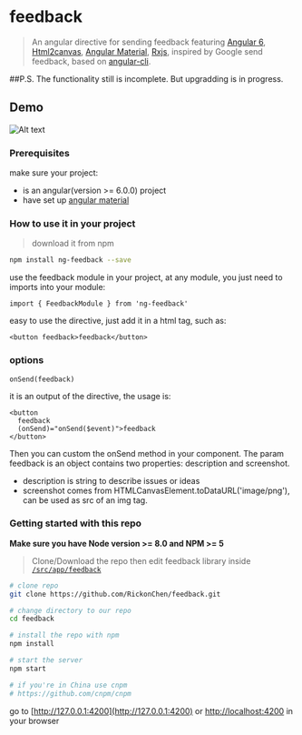 # feedback

> An angular directive for sending feedback featuring [Angular 6](https://angular.io), [Html2canvas](https://html2canvas.hertzen.com/), [Angular Material](https://material.angular.io), [Rxjs](https://rxjs-dev.firebaseapp.com/), inspired by Google send feedback, based on [angular-cli](https://github.com/angular/angular-cli).

##P.S. The functionality still is incomplete. But upgradding is in progress.

## Demo
![Alt text](/../screenshots/feedback.gif?raw=true "overview")


### Prerequisites
make sure your project:
* is an angular(version >= 6.0.0) project
* have set up [angular material](https://github.com/angular/material2/blob/master/guides/getting-started.md)

### How to use it in your project
> download it from npm

```bash
npm install ng-feedback --save
```

use the feedback module in your project, at any module, you just need to imports into your module:
```es6
import { FeedbackModule } from 'ng-feedback'
```

easy to use the directive, just add it in a html tag, such as:
```
<button feedback>feedback</button>
```

### options

```
onSend(feedback)
```

it is an output of the directive, the usage is:

```
<button 
  feedback 
  (onSend)="onSend($event)">feedback
</button>
```
Then you can custom the onSend method in your component.
The param feedback is an object contains two properties: description and screenshot.
* description is string to describe issues or ideas
* screenshot comes from HTMLCanvasElement.toDataURL('image/png'), can be used as src of an img tag.

### Getting started with this repo
**Make sure you have Node version >= 8.0 and NPM >= 5**
> Clone/Download the repo then edit feedback library inside [`/src/app/feedback`](/src/app/feedback)

```bash
# clone repo
git clone https://github.com/RickonChen/feedback.git

# change directory to our repo
cd feedback

# install the repo with npm
npm install

# start the server
npm start

# if you're in China use cnpm
# https://github.com/cnpm/cnpm
```
go to [http://127.0.0.1:4200](http://127.0.0.1:4200) or [http://localhost:4200](http://localhost:4200) in your browser
